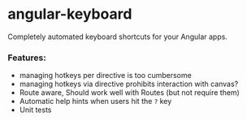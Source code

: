angular-keyboard
================

Completely automated keyboard shortcuts for your Angular apps.

### Features:
- managing hotkeys per directive is too cumbersome
- managing hotkeys via directive prohibits interaction with canvas?
- Route aware, Should work well with Routes (but not require them)
- Automatic help hints when users hit the `?` key
- Unit tests
